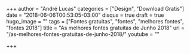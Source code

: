 +++
author = "André Lucas"
categories = ["Design", "Download Gratis"]
date = "2018-06-06T00:53:05-03:00"
disqus = true
draft = true
hugo_image = ""
tags = ["Fontes gratuitas", "fontes", "melhores fontes", "fontes 2018"]
title = "As melhores fontes gratuitas de Junho 2018"
url = "/as-melhores-fontes-gratuitas-de-junho-2018/"
youtube = ""

+++

